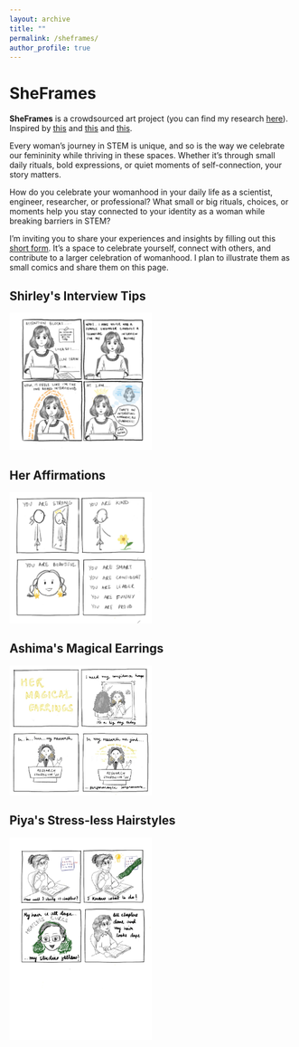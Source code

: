 ```yaml
---
layout: archive
title: ""
permalink: /sheframes/
author_profile: true
---
```

<h1>SheFrames</h1>

**SheFrames** is a crowdsourced art project (you can find my research [here](https://asuvarna31.github.io/pubs/)). Inspired by [this](https://drive.google.com/file/d/1-Z0FVo6oRq1WCxp8JKXMFfPDJ0Lf9Sj-/view) and [this](https://thetapstories.com/category/comics/comics-about-women-empowerment/) and [this](https://x.com/suvarna_ashima/status/1789950678875410727).

Every woman’s journey in STEM is unique, and so is the way we celebrate our femininity while thriving in these spaces. Whether it’s through small daily rituals, bold expressions, or quiet moments of self-connection, your story matters. 

How do you celebrate your womanhood in your daily life as a scientist, engineer, researcher, or professional? What small or big rituals, choices, or moments help you stay connected to your identity as a woman while breaking barriers in STEM?

I’m inviting you to share your experiences and insights by filling out this [short form](https://forms.gle/dDtQHR9eN71jhvu27). It’s a space to celebrate yourself, connect with others, and contribute to a larger celebration of womanhood. I plan to illustrate them as small comics and share them on this page.

<h2>Shirley's Interview Tips</h2>
<img src="/images/interview.jpg" alt="Shirley's Interview Tips" width="50%">

<h2>Her Affirmations</h2>
<img src="/images/IMG_0184.jpg" alt="Her Affirmations" width="50%">

<h2>Ashima's Magical Earrings</h2>
<img src="/images/magic_earring.jpg" alt="Her Magical Earrings" width="50%">

<!-- <h4>Through Her Eyes</h4>Confidence hoops to meri bhi kahani hai (Confidence hoops is my story as well). 2014 onwards I think I survived well due to my earrings. (This comic) Made me feel so good</h3> -->

<h2>Piya's Stress-less Hairstyles</h2>
<img src="/images/Untitled_Artwork 3.jpg" alt="Her Stress-less Hairstyles" width="50%">
